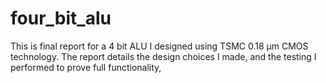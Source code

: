 # four_bit_alu

This is final report for a 4 bit ALU I designed using TSMC 0.18 µm CMOS technology. The report details the design choices I made, and the testing I performed to prove full functionality,
